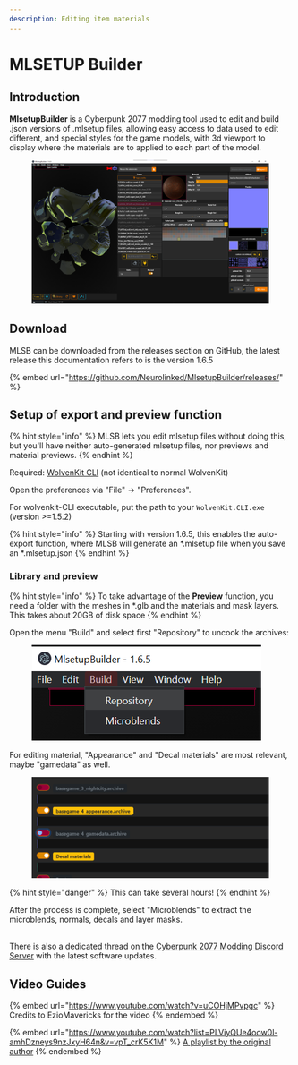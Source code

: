 ```yaml
---
description: Editing item materials
---
```


# MLSETUP Builder

## Introduction

**MlsetupBuilder** is a Cyberpunk 2077 modding tool used to edit and build .json versions of .mlsetup files, allowing easy access to data used to edit different, and special styles for the game models, with 3d viewport to display where the materials are to applied to each part of the model.

<figure><img src="../../.gitbook/assets/MLSB UI.png" alt=""><figcaption></figcaption></figure>

## Download

MLSB can be downloaded from the releases section on GitHub, the latest release this documentation refers to is the version 1.6.5

{% embed url="https://github.com/Neurolinked/MlsetupBuilder/releases/" %}

## Setup of export and preview function

{% hint style="info" %}
MLSB lets you edit mlsetup files without doing this, but you'll have neither auto-generated mlsetup files, nor previews and material previews.
{% endhint %}

Required: [WolvenKit CLI](https://github.com/WolvenKit/WolvenKit/releases) (not identical to normal WolvenKit)

Open the preferences via "File" -> "Preferences".&#x20;

For wolvenkit-CLI executable, put the path to your `WolvenKit.CLI.exe` (version >=1.5.2)

{% hint style="info" %}
Starting with version 1.6.5, this enables the auto-export function, where MLSB will generate an \*.mlsetup file when you save an \*.mlsetup.json
{% endhint %}

### Library and preview

{% hint style="info" %}
To take advantage of the **Preview** function, you need a folder with the meshes in \*.glb and the materials and mask layers. This takes about 20GB of disk space
{% endhint %}

Open the menu "Build" and select first "Repository" to uncook the archives:

<figure><img src="../../.gitbook/assets/image (3).png" alt=""><figcaption></figcaption></figure>

&#x20;For editing material, "Appearance" and "Decal materials" are most relevant, maybe "gamedata" as well.

<figure><img src="../../.gitbook/assets/image (1) (2).png" alt=""><figcaption></figcaption></figure>

{% hint style="danger" %}
This can take several hours!
{% endhint %}

After the process is complete, select "Microblends" to extract the microblends, normals, decals and layer masks.

\
There is also a dedicated thread on the [Cyberpunk 2077 Modding Discord Server](https://discord.com/channels/705931815109656596/939510887188947014) with the latest software updates.

## Video Guides

{% embed url="https://www.youtube.com/watch?v=uCOHjMPvpgc" %}
Credits to EzioMavericks for the video
{% endembed %}

{% embed url="https://www.youtube.com/watch?list=PLViyQUe4oow0l-amhDzneys9nzJxyH64n&v=vpT_crK5K1M" %}
[A playlist by the original author](https://www.youtube.com/playlist?list=PLViyQUe4oow0l-amhDzneys9nzJxyH64n)
{% endembed %}
